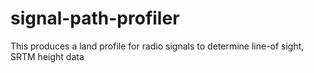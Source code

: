# signal-path-profiler
This produces a land profile for radio signals to determine line-of sight, SRTM height data 
